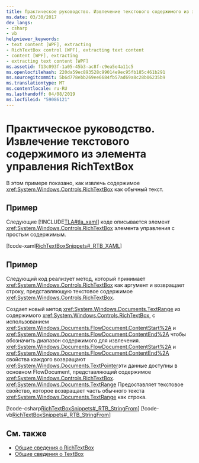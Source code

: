 ```yaml
---
title: Практическое руководство. Извлечение текстового содержимого из элемента управления RichTextBox
ms.date: 03/30/2017
dev_langs:
- csharp
- vb
helpviewer_keywords:
- text content [WPF], extracting
- RichTextBox control [WPF], extracting text content
- content [WPF], extracting
- extracting text content [WPF]
ms.assetid: f13c093f-1a05-45b3-ac8f-c9ea5e4a11c5
ms.openlocfilehash: 220da59ec893528c99014e9ec95fb185c461b291
ms.sourcegitcommit: 5b6d778ebb269ee6684fb57ad69a8c28b06235b9
ms.translationtype: MT
ms.contentlocale: ru-RU
ms.lasthandoff: 04/08/2019
ms.locfileid: "59086121"
---
```

# <a name="how-to-extract-the-text-content-from-a-richtextbox"></a>Практическое руководство. Извлечение текстового содержимого из элемента управления RichTextBox
В этом примере показано, как извлечь содержимое <xref:System.Windows.Controls.RichTextBox> как обычный текст.  
  
## <a name="example"></a>Пример  
 Следующие [!INCLUDE[TLA#tla_xaml](../../../../includes/tlasharptla-xaml-md.md)] коде описывается элемент <xref:System.Windows.Controls.RichTextBox> элемента управления с простым содержимым.  
  
 [!code-xaml[RichTextBoxSnippets#_RTB_XAML](~/samples/snippets/csharp/VS_Snippets_Wpf/RichTextBoxSnippets/CSharp/Window1.xaml#_rtb_xaml)]  
  
## <a name="example"></a>Пример  
 Следующий код реализует метод, который принимает <xref:System.Windows.Controls.RichTextBox> как аргумент и возвращает строку, представляющую текстовое содержимое <xref:System.Windows.Controls.RichTextBox>.  
  
 Создает новый метод <xref:System.Windows.Documents.TextRange> из содержимого <xref:System.Windows.Controls.RichTextBox>, с использованием <xref:System.Windows.Documents.FlowDocument.ContentStart%2A> и <xref:System.Windows.Documents.FlowDocument.ContentEnd%2A> чтобы обозначить диапазон содержимого для извлечения.  <xref:System.Windows.Documents.FlowDocument.ContentStart%2A> и <xref:System.Windows.Documents.FlowDocument.ContentEnd%2A> свойства каждого возвращают <xref:System.Windows.Documents.TextPointer>эти данные доступны в основном FlowDocument, представляющий содержимое <xref:System.Windows.Controls.RichTextBox>.  <xref:System.Windows.Documents.TextRange> Предоставляет текстовое свойство, которое возвращает часть обычного текста <xref:System.Windows.Documents.TextRange> как строка.  
  
 [!code-csharp[RichTextBoxSnippets#_RTB_StringFrom](~/samples/snippets/csharp/VS_Snippets_Wpf/RichTextBoxSnippets/CSharp/Window1.xaml.cs#_rtb_stringfrom)]
 [!code-vb[RichTextBoxSnippets#_RTB_StringFrom](~/samples/snippets/visualbasic/VS_Snippets_Wpf/RichTextBoxSnippets/visualbasic/window1.xaml.vb#_rtb_stringfrom)]  
  
## <a name="see-also"></a>См. также

- [Общие сведения о RichTextBox](richtextbox-overview.md)
- [Общие сведения о TextBox](textbox-overview.md)
